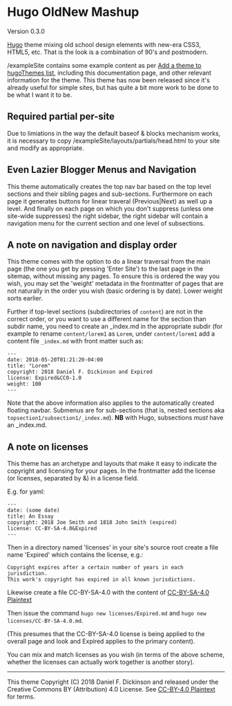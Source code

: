 # Hugo OldNew Mashup

Version 0.3.0

[Hugo](https://gohugo.io) theme mixing old school design elements
with new-era CSS3, HTML5, etc. That is the look is a combination of
90's and postmodern.

/exampleSite contains some example content as per
[Add a theme to hugoThemes list](https://github.com/gohugoio/hugoThemes#adding-a-theme-to-the-list),
including this documentation page, and other relevant information for
the theme.  This theme has now been released since it's already useful for
simple sites, but has quite a bit more work to be done to be what I want
it to be.

## Required partial per-site

Due to limiations in the way the default baseof & blocks mechanism works,
it is necessary to copy <themedir>/exampleSite/layouts/partials/head.html
to your site and modify as appropriate.

## Even Lazier Blogger Menus and Navigation

This theme automatically creates the top nav bar based on the top level
sections and their sibling pages and sub-sections.  Furthermore on each
page it generates buttons for linear traveral (Previous|Next) as well
up a level.  And finally on each page on which you don't suppress
(unless one site-wide suppresses) the right sidebar, the right sidebar
will contain a navigation menu for the current section and one level
of subsections.

## A note on navigation and display order

This theme comes with the option to do a linear
traversal from the main page (the one you get by pressing
'Enter Site') to the last page in the sitemap, without missing
any pages.  To ensure this is ordered the way you wish, you may
set the 'weight' metadata in the frontmatter of pages that are not
naturally in the order you wish (basic ordering is by date).  Lower
weight sorts earlier.

Further if top-level sections (subdirectories of `content`) are not
in the correct order, or you want to use a different name for the
section than subdir name, you need to create an \_index.md in the
appropriate subdir (for example to rename `content/lorem1` as
`Lorem`, under `content/lorem1` add a content file `_index.md`
with front matter such as:

```
---
date: 2018-05-20T01:21:20-04:00
title: "Lorem"
copyright: 2018 Daniel F. Dickinson and Expired
license: Expired&CC0-1.0
weight: 100
---
```

Note that the above information also applies to the automatically
created floating navbar.  Submenus are for sub-sections (that is,
nested sections aka `topsection1/subsection1/_index.md`).  **NB**
with Hugo, subsections *must* have an \_index.md.


## A note on licenses

This theme has an archetype and layouts that make it easy to indicate
the copyright and licensing for your pages.  In the frontmatter add
the license (or licenses, separated by &) in a license field.

E.g. for yaml:

    ---
    date: (some date)
    title: An Essay
    copyright: 2018 Joe Smith and 1818 John Smith (expired)
    license: CC-BY-SA-4.0&Expired
    ---

Then in a directory named 'licenses' in your site's source root
create a file name 'Expired' which contains the license, e.g.:

    Copyright expires after a certain number of years in each jurisdiction.
    This work's copyright has expired in all known jurisdictions.

Likewise create a file CC-BY-SA-4.0 with the
content of [CC-BY-SA-4.0 Plaintext](https://raw.githubusercontent.com/cshoredaniel/hugo-oldnew-mashup/master/licenses/CC-BY-SA-4.0)

Then issue the command ```hugo new licenses/Expired.md``` and
```hugo new licenses/CC-BY-SA-4.0.md```.

(This presumes that the CC-BY-SA-4.0 license is being applied to the
overall page and look and Expired applies to the primary content).

You can mix and match licenses as you wish (in terms of the above scheme,
whether the licenses can actually work together is another story).

-------
This theme Copyright (C) 2018 Daniel F. Dickinson and released under the
Creative Commons BY (Attribution) 4.0 License.
See [CC-BY-4.0 Plaintext](https://github.com/cshoredaniel/hugo-oldnew-mashup/blob/master/licenses/CC-BY-4.0)
for terms.
